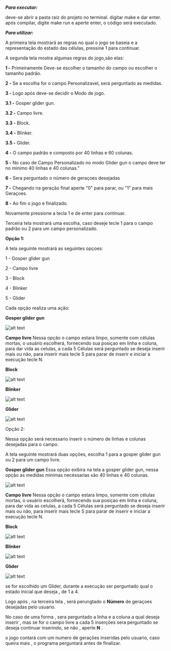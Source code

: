 **_Para executar:_**

deve-se abrir a pasta raiz do projeto no terminal.
digitar make e dar enter.
após compilar, digite make run e aperte enter, o código será executado.


**_Para utilizar:_**

A primeira tela mostrará as regras no qual o jogo se baseia e a representação do estado das células, pressine 1 para continuar.

A segunda tela mostra algumas regras do jogo,são elas:


**1 -** Primeiramente Deve-se escolher o tamanho do campo ou escolher o tamanho padrão.

**2 -** Se a escolha for o campo Personalizavel, será perguntado as medidas.

**3 -** Logo após deve-se decidir o Modo de jogo. 

**3.1 -** Gosper glider gun. 
  
**3.2 -** Campo livre.
    
**3.3 -** Block. 
    
**3.4 -** Blinker.
   
**3.5 -** Glider.
 
**4 -** O campo padrão e composto por 40 linhas e 60 colunas.
   
**5 -** No caso de Campo Personalizado no modo Glider gun o campo deve ter no minimo 40 linhas e 40 colunas." 
 
**6 -** Sera perguntado o número de geraçoes desejadas

**7 -** Chegando na geração final aperte \"0\" para parar, ou \"1\" para mais Geraçoes.

**8 -** Ao fim o jogo e finalizado.

Novamente pressione a tecla 1 e de enter para continuar.

Terceira tela mostrará uma escolha, caso deseje tecle 1 para o campo padrão ou 2 para um campo personalizado.

**Opção 1:**

A tela seguinte mostrará as seguintes opçoes:

1 - Gosper glider gun

2 - Campo livre

3 - Block

4 - Blinker

5 - Glider

Cada opção realiza uma ação:

**Gosper glider gun**

![alt text](https://gitlab.com/oofga/eps_2017_2/ep1/wikis/glider-gun.gif)


**Campo livre**
Nessa opção o campo estara limpo, somente com células mortas, o usuário escolherá, fornecendo sua posiçao em linha e coluna, para dar vida as celulas, a cada 5 Células será perguntado se deseja inserir mais ou não, para inserir mais tecle S para parar de inserir e iniciar a execução tecle N.


**Block**

![alt text](https://gitlab.com/oofga/eps_2017_2/ep1/wikis/block.svg)

**Blinker**

![alt text](https://gitlab.com/oofga/eps_2017_2/ep1/wikis/blinker.gif)

**Glider**

![alt text](https://gitlab.com/oofga/eps_2017_2/ep1/wikis/glider.gif)


Opção 2:

Nessa opção será necessario inserir o número de linhas e colunas desejadas para o campo. 

A tela seguinte mostrará duas opções, escolha 1 para a gosper glider gun ou 2 para um campo livre.

**Gosper glider gun**
Essa opção exibira na tela a gosper glider gun, nessa opção as medidas minimas necéssarias são 40 linhas e 40 colunas.

![alt text](https://gitlab.com/oofga/eps_2017_2/ep1/wikis/glider-gun.gif)


**Campo livre**
Nessa opção o campo estara limpo, somente com células mortas, o usuário escolherá, fornecendo sua posiçao em linha e coluna, para dar vida as celulas, a cada 5 Células será perguntado se deseja inserir mais ou não, para inserir mais tecle S para parar de inserir e iniciar a execução tecle N.


**Block**

![alt text](https://gitlab.com/oofga/eps_2017_2/ep1/wikis/block.svg)

**Blinker**

![alt text](https://gitlab.com/oofga/eps_2017_2/ep1/wikis/blinker.gif)

**Glider**

![alt text](https://gitlab.com/oofga/eps_2017_2/ep1/wikis/glider.gif)


se for escolhido um Glider, durante a execução ser perguntado qual o estado inicial que deseja , de 1 a 4.

Logo após , na terceira tela , será perungtado o **Número** de geraçoes desejadas pelo usuario.

No caso de uma forma , sera perguntado a linha e a coluna a qual deseja inserir , mas se for o campo livre a cada 5 inserções sera perguntado se deseja continuar inserindo, se não , aperte **N** .

o jogo contará com um numero de gerações inseridas pelo usuario, caso queira mais , o programa perguntará antes de finalizar.




